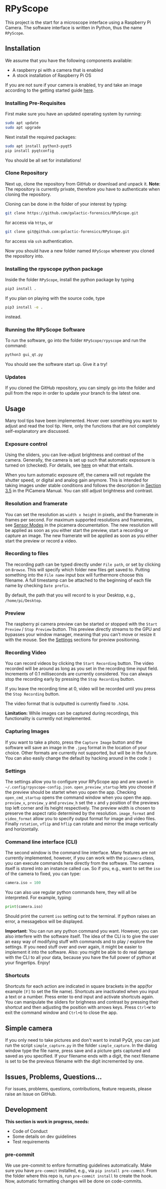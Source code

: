 # RPyScope

This project is the start for a microscope interface
using a Raspberry Pi Camera.
The software interface is written in Python,
thus the name `RPyScope`.

## Installation

We assume that you have the following components available:
 - A raspberry pi with a camera that is enabled
 - A stock installation of Raspberry Pi OS

If you are not sure if your camera is enabled,
try and take an image according to the getting started guide
[here](https://static.raspberrypi.org/files/product-guides/Raspberry_Pi_High_Quality_Camera_Getting_Started.pdf).

### Installing Pre-Requisites

First make sure you have an updated operating system
by running:

```bash
sudo apt update
sudo apt upgrade
```

Next install the required packages:

```bash
sudo apt install python3-pyqt5
pip install pyqtconfig
```

You should be all set for installations!

### Clone Repository

Next up,
clone the repository from GitHub
or download and
unpack it.
**Note**: The repository is
currently private,
therefore you have to authenticate
when cloning the repository.

Cloning can be done in the folder of your interest
by typing:
```bash
git clone https://github.com/galactic-forensics/RPyScope.git
```
for access via `https`, or
```bash
git clone git@github.com:galactic-forensics/RPyScope.git
```
for access via `ssh` authentication.

Now you should have a new folder named `RPyScope`
wherever you cloned the repository into.

### Installing the rpyscope python package

Inside the folder `RPyScope`, install the python package by typing
```bash
pip3 install .
```
If you plan on playing with the source code, type
```bash
pip3 install -e .
```
instead.

### Running the RPyScope Software

To run the software,
go into the folder `RPyScope/rpyscope`
and run the command:
```bash
python3 gui_qt.py
```
You should see the software start up. Give it a try!

### Updates

If you cloned the GitHub repository,
you can simply go into the folder and pull from the repo
in order to update your branch to the latest one.


## Usage

Many tool tips have been implemented.
Hover over something you want to adjust and read the tool tip.
Here, only the functions that are not completely self-explanatory
are discussed.

### Exposure control

Using the sliders,
you can live-adjust brightness and contrast of the camera.
Generally,
the camera is set up such that
automatic expsosure is turned on (checked).
For details, see
[here](https://picamera.readthedocs.io/en/release-1.13/fov.html)
on what that entails.

When you turn automatic exposure off,
the camera will not regulate the shutter speed,
or digital and analog gain anymore.
This is intended for taking images under stable conditions
and follows the description in
[Section 3.5](https://picamera.readthedocs.io/en/release-1.13/recipes1.html#capturing-consistent-images)
in the PiCamera Manual.
You can still adjust brightness and contrast.

### Resolution and framerate

You can set the resolution as `width x height` in pixels, and the framerate in frames per second. For maximum supported resolutions and framerates, see [Sensor Modes](https://picamera.readthedocs.io/en/release-1.13/fov.html#sensor-modes) in the picamera documentation. The new resolution will be applied as soon as you either start the preview, start a recording or capture an image. The new framerate will be applied as soon as you either start the preview or record a video.

### Recording to files

The recording path can be typed directly under
`File path`, or set by clicking on `Browse`.
This will specify which folder new files get saved to.
Putting something into the `File name` input box
will furthermore choose this filename.
A full timestamp can be attached to the beginning of
each file name by checking `Date prefix`.

By default,
the path that you will record to is your Desktop,
e.g., `/home/pi/Desktop`.

### Preview

The raspberry pi camera preview can be started or stopped
with the `Start Preview` / `Stop Preview` button.
This preview directly streams to the GPU and bypasses your window manager,
meaning that you can't move or resize it with the mouse.
See the [Settings](#settings) sections for preview positioning.

### Recording Video

You can record videos by clicking the `Start Recording` button.
The video recorded will be around as long as you set in the
recording time input field.
Increments of 0.1 milliseconds are currently considered.
You can always stop the recording early by pressing
the `Stop Recording` button.

If you leave the recording time at 0,
video will be recorded until
you press the `Stop Recording` button.

The video format that is outputted is currently fixed
to `.h264`.

**Limitation:** While images can be captured
during recordings,
this functionality is currently not implemented.


### Capturing Images

If you want to take a photo,
press the `Capture Image` button
and the software will save an image in the
`.jpeg` format in the location of your choice.
Other formats are currently not supported,
but will be in the future.
You can also easily change the default
by hacking around in the code :)

### <a name="settings"></a> Settings
The settings allow you to configure your RPyScope app and are saved in `~/.config/rpyscope-config.json`.
`open_preview_startup` lets you choose if the preview should be startet when you open the app.
Checking `open_cmd_startup` opens the command window when you open the app.
`preview_x`, `preview_y` and `preview_h` set the `x` and `y` position of the previews top left corner and its height respectively.
The preview width is chosen to preserve the aspect ratio determined by the resolution.
`image_format` and `video_format` allow you to specify output format for image and video files.
Finally `rotation`, `vflip` and `hflip` can rotate and mirror the image vertically and horizontally.

### Command line interface (CLI)

The second window is the command line interface.
Many features are not currently implemented,
however,
if you can work with the `picamera` class,
you can execute commands here directly from the software.
The camera itself is stored into an instance called `cam`.
So if you, e.g.,
want to set the `iso` of the camera to fixed,
you can type:

```python
camera.iso = 100
```

You can also use regular python commands here,
they will all be interpreted.
For example, typing:

```python
print(camera.iso)
```

Should print the current `iso` setting out to the terminal.
If python raises an error,
a messagebox will be displayed.

**Important:**
You can run any python command you want.
However,
you can also interfere with the software itself.
The idea of the CLI is to give the user an easy way
of modifying stuff with commands and to play / explore the settings.
If you need stuff over and over again,
it might be easier to implement it into the software.
Also: you might be able to do real damage with the CLI to all your data,
because you have the full power of python at your fingertips.
Enjoy!

### Shortcuts
Shortcuts for each action are indicated in square brackets in the app(for example `[F]` to set the file name).
Shortcuts are inactivated when you input a text or a number. Press enter to end input and activate shortcuts again.
You can manipulate the sliders for brighness and contrast by pressing their shortcut and then adjusting the position with arrows keys.
Press `Ctrl+W` to exit the command window and `Ctrl+Q` to close the app.

## Simple camera
If you only need to take pictures and don't want to install PyQt, you can just run the script `simple_capture.py` in the folder `simple_capture`. In the dialog window type the file name, press save and a picture gets captured and saved as you specified. If your filename ends with a digit, the next filename is set to be the previeus filename with the digit incremented by one.

## Issues, Problems, Questions...

For issues, problems, questions,
contributions, feature requests,
please raise an Issue on GitHub.


## Development

**This section is work in progress, needs:**

- Code of Conduct
- Some details on dev guidelines
- Test requirements

### pre-commit

We use pre-commit to enfore formatting guidelines automatically.
Make sure you have `pre-commit` installed,
e.g., via `pip install pre-commit`.
From the folder where this repo is,
run `pre-commit install` to create the hook.
Now, automatic formatting changes will be done on code-commits.
